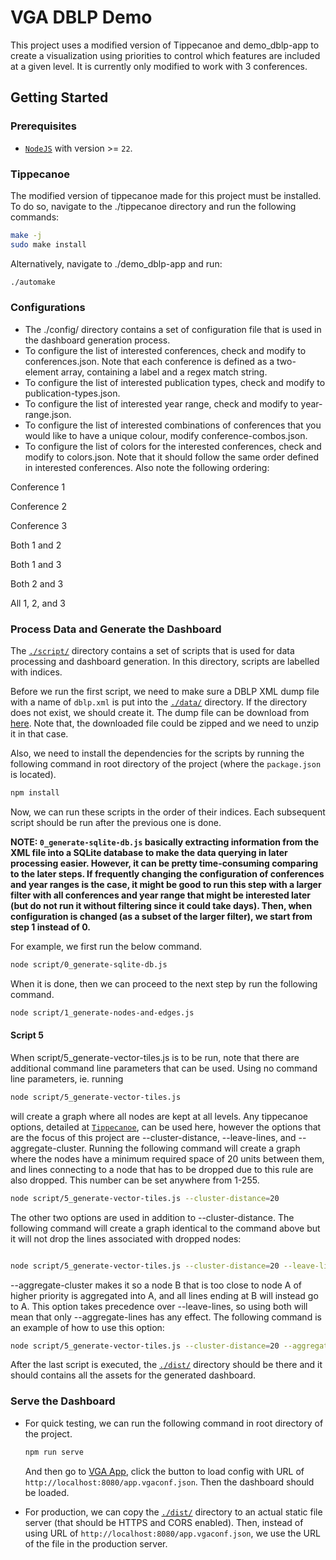 # VGA DBLP Demo

This project uses a modified version of Tippecanoe and demo_dblp-app to create a visualization using priorities to control which features are included at a given level. It is currently only modified to work with 3 conferences.

## Getting Started

### Prerequisites

- [`NodeJS`](https://nodejs.org/) with version >= `22`.

### Tippecanoe

The modified version of tippecanoe made for this project must be installed. To do so, navigate to the ./tippecanoe directory and run the following commands:
```sh
make -j
sudo make install
```
Alternatively, navigate to ./demo_dblp-app and run:
```sh
./automake
```

### Configurations
* The ./config/ directory contains a set of configuration file that is used in the dashboard generation process.
* To configure the list of interested conferences, check and modify to conferences.json. Note that each conference is defined as a two-element array, containing a label and a regex match string.
* To configure the list of interested publication types, check and modify to publication-types.json.
* To configure the list of interested year range, check and modify to year-range.json.
* To configure the list of interested combinations of conferences that you would like to have a unique colour, modify conference-combos.json.
* To configure the list of colors for the interested conferences, check and modify to colors.json. Note that it should follow the same order defined in interested conferences. Also note the following ordering:

Conference 1

Conference 2

Conference 3

Both 1 and 2

Both 1 and 3

Both 2 and 3

All 1, 2, and 3



### Process Data and Generate the Dashboard


The [`./script/`](./script/) directory contains a set of scripts that is used
for data processing and dashboard generation. In this directory, scripts are
labelled with indices.


Before we run the first script, we need to make sure a DBLP XML dump file with a
name of `dblp.xml` is put into the [`./data/`](./data/) directory. If the
directory does not exist, we should create it. The dump file can be download
from [here](https://dblp.org/xml/). Note that, the downloaded file could be
zipped and we need to unzip it in that case.


Also, we need to install the dependencies for the scripts by running the
following command in root directory of the project (where the `package.json` is
located).


```sh
npm install
```


Now, we can run these scripts in the order of their indices. Each subsequent
script should be run after the previous one is done.


**NOTE: `0_generate-sqlite-db.js` basically extracting information from the XML
file into a SQLite database to make the data querying in later processing
easier. However, it can be pretty time-consuming comparing to the later steps.
If frequently changing the configuration of conferences and year ranges is the
case, it might be good to run this step with a larger filter with all
conferences and year range that might be interested later (but do not run it
without filtering since it could take days). Then, when configuration is changed
(as a subset of the larger filter), we start from step 1 instead of 0.**


For example, we first run the below command.


```sh
node script/0_generate-sqlite-db.js
```


When it is done, then we can proceed to the next step by run the following
command.


```sh
node script/1_generate-nodes-and-edges.js
```

#### Script 5

When script/5_generate-vector-tiles.js is to be run, note that there are additional command line parameters that can be used. Using no command line parameters, ie. running 


```sh
node script/5_generate-vector-tiles.js
```


will create a graph where all nodes are kept at all levels. Any tippecanoe options, detailed at [`Tippecanoe`](https://github.com/mapbox/tippecanoe), can be used here, however the options that are the focus of this project are --cluster-distance, --leave-lines, and --aggregate-cluster. Running the following command will create a graph where the nodes have a minimum required space of 20 units between them, and lines connecting to a node that has to be dropped due to this rule are also dropped. This number can be set anywhere from 1-255.
```sh
node script/5_generate-vector-tiles.js --cluster-distance=20
```

The other two options are used in addition to --cluster-distance. The following command will create a graph identical to the command above but it will not drop the lines associated with dropped nodes:
```sh

node script/5_generate-vector-tiles.js --cluster-distance=20 --leave-lines
```


--aggregate-cluster makes it so a node B that is too close to node A of higher priority is aggregated into A, and all lines ending at B will instead go to A. This option takes precedence over --leave-lines, so using both will mean that only --aggregate-lines has any effect. The following command is an example of how to use this option:

```sh
node script/5_generate-vector-tiles.js --cluster-distance=20 --aggregate-cluster
```

After the last script is executed, the [`./dist/`](./dist/) directory should be
there and it should contains all the assets for the generated dashboard.

### Serve the Dashboard

- For quick testing, we can run the following command in root directory of the
  project.
  ```sh
  npm run serve
  ```
  And then go to [VGA App](https://vga-team.github.io/app/), click the button to
  load config with URL of `http://localhost:8080/app.vgaconf.json`. Then the
  dashboard should be loaded.


- For production, we can copy the [`./dist/`](./dist/) directory to an actual
  static file server (that should be HTTPS and CORS enabled). Then, instead of
  using URL of `http://localhost:8080/app.vgaconf.json`, we use the URL of the
  file in the production server.
